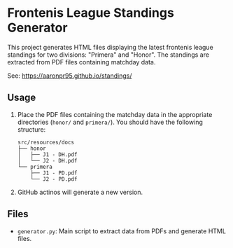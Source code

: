 # Frontenis League Standings Generator

This project generates HTML files displaying the latest frontenis league standings for two divisions: "Primera" and "Honor". The standings are extracted from PDF files containing matchday data.

See: https://aaronpr95.github.io/standings/ 

## Usage

1. Place the PDF files containing the matchday data in the appropriate directories (`honor/` and `primera/`). You should have the following structure:

    ```
    src/resources/docs
    ├── honor
    │   ├── J1 - DH.pdf
    │   └── J2 - DH.pdf
    └── primera
        ├── J1 - PD.pdf
        └── J2 - PD.pdf
    ```


2. GitHub actinos will generate a new version.


## Files

 * `generator.py`: Main script to extract data from PDFs and generate HTML files.

